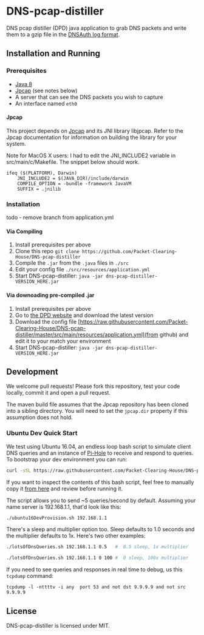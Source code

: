 # DNS-pcap-distiller

DNS pcap distiller (DPD) java application to grab DNS packets and write them to a gzip file in the [DNSAuth log format](https://github.com/Packet-Clearing-House/DNSAuth#logs). 

## Installation and Running

### Prerequisites

* [Java 8](https://openjdk.java.net/install/)
* [Jpcap](https://github.com/mgodave/Jpcap) (see notes below)
* A server that can see the DNS packets you wish to capture
* An interface named ``eth0``


#### Jpcap
This project depends on [Jpcap](https://github.com/mgodave/Jpcap) and its JNI library libjpcap. Refer to the Jpcap documentation for information on building the library for your system.

Note for MacOS X users: I had to edit the JNI_INCLUDE2 variable in src/main/c/Makefile. The snippet below should work.
```
ifeq ($(PLATFORM), Darwin)
    JNI_INCLUDE2 = $(JAVA_DIR)/include/darwin 
    COMPILE_OPTION = -bundle -framework JavaVM
    SUFFIX = .jnilib
```

### Installation 

todo - remove branch from application.yml

#### Via Compiling

1. Install prerequisites per above
1. Clone this repo ``git clone https://github.com/Packet-Clearing-House/DNS-pcap-distiller``
1. Compile the ``.jar`` from the ``.java`` files in ``./src`` 
1. Edit your config file ``./src/resources/application.yml``
1. Start DNS-pcap-distiller: ``java -jar dns-pcap-distiller-VERSION_HERE.jar``

#### Via downoading pre-compiled .jar

1. Install prerequisites per above
1. Go to [the DPD website](https://pch.net/dpd) and download the latest version
1. Download the config file [https://raw.githubusercontent.com/Packet-Clearing-House/DNS-pcap-distiller/master/src/main/resources/application.yml](from github) and edit it to your match your environment
1. Start DNS-pcap-distiller: ``java -jar dns-pcap-distiller-VERSION_HERE.jar``


## Development

We welcome pull requests! Please fork this repository, test your code locally, commit it and open a pull request.

The maven build file assumes that the Jpcap repository has been cloned into a sibling directory. You will need to set the ``jpcap.dir`` property if this assumption does not hold.

### Ubuntu Dev Quick Start

We test using Ubuntu 16.04, an endless loop bash script to simulate client DNS queries and an instance of [Pi-Hole](https://pi-hole.net/) to receive and respond to queries. To bootstrap your dev environment you can run:

```bash
curl -sSL https://raw.githubusercontent.com/Packet-Clearing-House/DNS-pcap-distiller/master/dev/ubuntu16DevProvision.sh | bash
```

If you want to inspect the contents of this bash script, feel free to manually copy it [from here](https://github.com/Packet-Clearing-House/DNS-pcap-distiller/blob/master/dev/ubuntu16DevProvision.sh) and review before running it.

The script allows you to send ~5 queries/second by default. Assuming your name server is 192.168.1.1, that'd look like this:

```bash
./ubuntu16DevProvision.sh 192.168.1.1
```

There's a sleep and multiplier option too.  Sleep defaults to 1.0 seconds and the multiplier defaults to 1x. Here's two other examples:

```bash
./lotsOfDnsQueries.sh 192.168.1.1 0.5   #  0.5 sleep, 1x multiplier 

./lotsOfDnsQueries.sh 192.168.1.1 0 100 #  0 sleep, 100x multiplier
```

If you need to see queries and responses in real time to debug, us this ``tcpdump`` command:

```
tcpdump -l -nttttv -i any  port 53 and not dst 9.9.9.9 and not src 9.9.9.9
```

## License
DNS-pcap-distiller is licensed under MIT.
